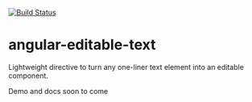 [![Build Status](https://travis-ci.org/GabiGrin/angular-validation-messages.svg?branch=master)](https://travis-ci.org/GabiGrin/angular-validation-messages)

angular-editable-text
===========================

Lightweight directive to turn any one-liner text element into an editable component.

Demo and docs soon to come
